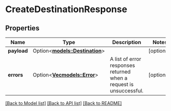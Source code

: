 # CreateDestinationResponse

## Properties

Name | Type | Description | Notes
------------ | ------------- | ------------- | -------------
**payload** | Option<[**models::Destination**](Destination.md)> |  | [optional]
**errors** | Option<[**Vec<models::Error>**](Error.md)> | A list of error responses returned when a request is unsuccessful. | [optional]

[[Back to Model list]](../README.md#documentation-for-models) [[Back to API list]](../README.md#documentation-for-api-endpoints) [[Back to README]](../README.md)


